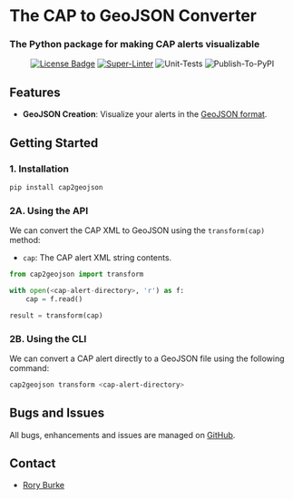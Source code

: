 # The CAP to GeoJSON Converter

### The Python package for making CAP alerts visualizable

<div align="center">

  <a href="https://github.com/wmo-im/cap2geojson/blob/main/LICENSE" alt="License" ><img src="https://img.shields.io/badge/License-Apache_2.0-blue" alt="License Badge"></img></a>
  [![Super-Linter](https://github.com/wmo-im/cap2geojson/actions/workflows/test-code-quality.yml/badge.svg)](https://github.com/marketplace/actions/super-linter)
  ![Unit-Tests](https://github.com/wmo-im/cap2geojson/actions/workflows/unit-tests.yml/badge.svg)
  ![Publish-To-PyPI](https://github.com/wmo-im/cap2geojson/actions/workflows/publish-to-pypi.yml/badge.svg)

</div>

## Features

- **GeoJSON Creation**: Visualize your alerts in the [GeoJSON format](https://datatracker.ietf.org/doc/html/rfc7946).

## Getting Started

### 1. Installation

```bash
pip install cap2geojson
```

### 2A. Using the API

We can convert the CAP XML to GeoJSON using the `transform(cap)` method:

- `cap`: The CAP alert XML string contents.

```python
from cap2geojson import transform

with open(<cap-alert-directory>, 'r') as f:
    cap = f.read()

result = transform(cap)
```

### 2B. Using the CLI

We can convert a CAP alert directly to a GeoJSON file using the following command:

```bash
cap2geojson transform <cap-alert-directory>
```

## Bugs and Issues

All bugs, enhancements and issues are managed on [GitHub](https://github.com/wmo-im/cap2geojson/issues).

## Contact

* [Rory Burke](https://github.com/RoryPTB)
